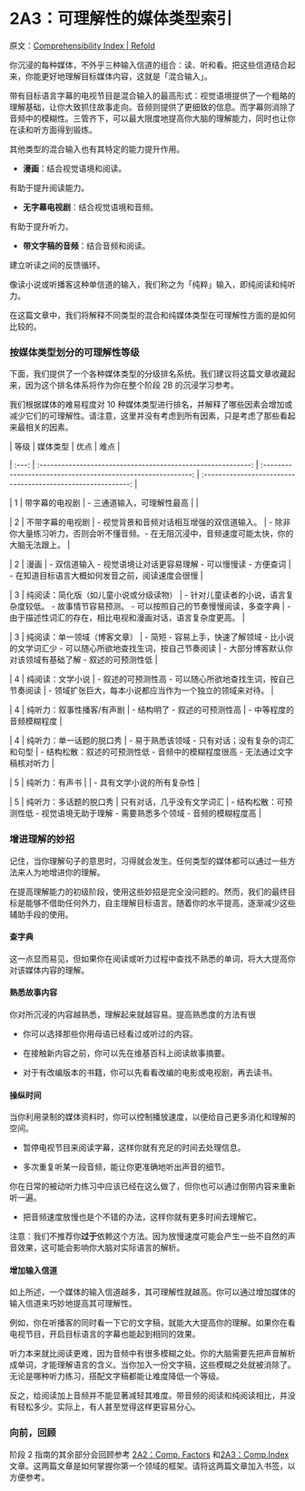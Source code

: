 # 2A3：可理解性的媒体类型索引

原文：[Comprehensibility Index | Refold](https://refold.la/roadmap/stage-2/a/comprehensibility-index)

你沉浸的每种媒体，不外乎三种输入信道的组合：读、听和看。把这些信道结合起来，你能更好地理解目标媒体内容，这就是「混合输入」。

带有目标语言字幕的电视节目是混合输入的最高形式：视觉语境提供了一个粗略的理解基础，让你大致抓住故事走向。音频则提供了更细致的信息。而字幕则消除了音频中的模糊性。三管齐下，可以最大限度地提高你大脑的理解能力，同时也让你在读和听方面得到锻炼。

其他类型的混合输入也有其特定的能力提升作用。

- **漫画**：结合视觉语境和阅读。

有助于提升阅读能力。

- **无字幕电视剧**：结合视觉语境和音频。

有助于提升听力。

- **带文字稿的音频**：结合音频和阅读。

建立听读之间的反馈循环。

像读小说或听播客这种单信道的输入，我们称之为「纯粹」输入，即纯阅读和纯听力。

在这篇文章中，我们将解释不同类型的混合和纯媒体类型在可理解性方面的是如何比较的。

### 按媒体类型划分的可理解性等级

下面，我们提供了一个各种媒体类型的分级排名系统。我们建议将这篇文章收藏起来，因为这个排名体系将作为你在整个阶段 2B 的沉浸学习参考。

我们根据媒体的难易程度对 10 种媒体类型进行排名，并解释了哪些因素会增加或减少它们的可理解性。请注意，这里并没有考虑到所有因素，只是考虑了那些看起来最相关的因素。

| 等级 | 媒体类型 | 优点 | 难点 |

| :---: | :----------------------------------------------------------: | :----------------------------------------------------------: | :----------------------------------------------------------: |

|   1   |                   带字幕的电视剧                    |          - 三通道输入，可理解性最高           |                                                              |

|   2   |                  不带字幕的电视剧                  | - 视觉背景和音频对话相互增强的双信道输入。 | - 除非你大量练习听力，否则会听不懂音频。- 在无阻沉浸中，音频速度可能太快，你的大脑无法跟上。 |

|   2   |                         漫画                          | - 双信道输入 - 视觉语境让对话更容易理解 - 可以慢慢读 - 方便查词 | - 在知道目标语言大概如何发音之前，阅读速度会很慢 |

|   3   | 纯阅读：简化版（如儿童小说或分级读物） | - 针对儿童读者的小说，语言复杂度较低。 - 故事情节容易预测。 - 可以按照自己的节奏慢慢阅读，多查字典 | - 由于描述性词汇的存在，相比电视和漫画对话，语言复杂度更高。 |

|   3   |           纯阅读：单一领域（博客文章）           | - 简短 - 容易上手，快速了解领域 - 比小说的文学词汇少 - 可以随心所欲地查找生词，按自己节奏阅读 | - 大部分博客默认你对该领域有基础了解 - 叙述的可预测性低 |

|   4   |                纯阅读：文学小说                 | - 叙述的可预测性高 - 可以随心所欲地查找生词，按自己节奏阅读 | - 领域扩张巨大，每本小说都应当作为一个独立的领域来对待。 |

|   4   |       纯听力：叙事性播客/有声剧        |        - 结构明了 - 叙述的可预测性高         |            - 中等程度的音频模糊程度            |

|   4   |           纯听力：单一话题的脱口秀            | - 易于熟悉该领域 - 只有对话；没有复杂的词汇和句型 | - 结构松散：叙述的可预测性低 - 音频中的模糊程度很高 - 无法通过文字稿核对听力 |

|   5   |                  纯听力：有声书                  |                                                              | - 具有文学小说的所有复杂性 |

|   5   |            纯听力：多话题的脱口秀            |          只有对话，几乎没有文学词汇          | - 结构松散：可预测性低 - 视觉语境无助于理解 - 需要熟悉多个领域 - 音频的模糊程度高 |

### 增进理解的妙招

记住，当你理解句子的意思时，习得就会发生。任何类型的媒体都可以通过一些方法来人为地增进你的理解。

在提高理解能力的初级阶段，使用这些妙招是完全没问题的。然而，我们的最终目标是能够不借助任何外力，自主理解目标语言。随着你的水平提高，逐渐减少这些辅助手段的使用。

#### 查字典

这一点显而易见，但如果你在阅读或听力过程中查找不熟悉的单词，将大大提高你对该媒体内容的理解。

#### 熟悉故事内容

你对所沉浸的内容越熟悉，理解起来就越容易。提高熟悉度的方法有很

- 你可以选择那些你用母语已经看过或听过的内容。

- 在接触新内容之前，你可以先在维基百科上阅读故事摘要。

- 对于有改编版本的书籍，你可以先看看改编的电影或电视剧，再去读书。

#### 操纵时间

当你利用录制的媒体资料时，你可以控制播放速度，以便给自己更多消化和理解的空间。

- 暂停电视节目来阅读字幕，这样你就有充足的时间去处理信息。

- 多次重复听某一段音频，能让你更准确地听出声音的细节。

你在日常的被动听力练习中应该已经在这么做了，但你也可以通过倒带内容来重新听一遍。

- 把音频速度放慢也是个不错的办法，这样你就有更多时间去理解它。

注意：我们不推荐你**过于**依赖这个方法。因为放慢速度可能会产生一些不自然的声音效果，这可能会影响你大脑对实际语言的解析。

#### 增加输入信道

如上所述，一个媒体的输入信道越多，其可理解性就越高。你可以通过增加媒体的输入信道来巧妙地提高其可理解性。

例如，你在听播客的同时看一下它的文字稿，就能大大提高你的理解。如果你在看电视节目，开启目标语言的字幕也能起到相同的效果。

听力本来就比阅读更难，因为音频中有很多模糊之处。你的大脑需要先把声音解析成单词，才能理解语言的含义。当你加入一份文字稿，这些模糊之处就被消除了。无论是哪种听力练习，搭配文字稿都能让难度降低一个等级。

反之，给阅读加上音频并不能显著减轻其难度。带音频的阅读和纯阅读相比，并没有轻松多少。实际上，有人甚至觉得这样更容易分心。

### 向前，回顾

阶段 2 指南的其余部分会回顾参考 [2A2：Comp. Factors]() 和[2A3：Comp.Index]()文章。这两篇文章是如何掌握你第一个领域的框架。请将这两篇文章加入书签，以方便参考。